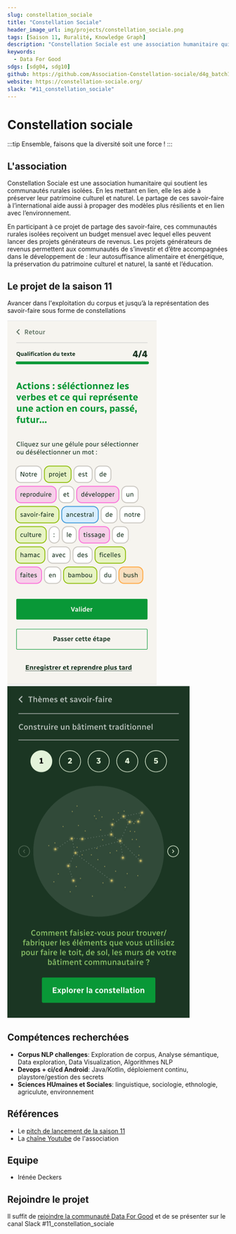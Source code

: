 ```yaml
---
slug: constellation_sociale
title: "Constellation Sociale"
header_image_url: img/projects/constellation_sociale.png
tags: [Saison 11, Ruralité, Knowledge Graph]
description: "Constellation Sociale est une association humanitaire qui soutient les communautés rurales isolées 👥"
keywords:
  - Data For Good
sdgs: [sdg04, sdg10]
github: https://github.com/Association-Constellation-sociale/d4g_batch10_constellation-sociale-datascience
website: https://constellation-sociale.org/
slack: "#11_constellation_sociale"
---
```


# Constellation sociale

:::tip
Ensemble, faisons que la diversité soit une force !
:::

## L'association

Constellation Sociale est une association humanitaire qui soutient les communautés rurales isolées. En les mettant en lien, elle les aide à préserver leur patrimoine culturel et naturel. Le partage de ces savoir-faire à l’international aide aussi à propager des modèles plus résilients et en lien avec l’environnement.

En participant à ce projet de partage des savoir-faire, ces communautés rurales isolées reçoivent un budget mensuel avec lequel elles peuvent lancer des projets générateurs de revenus. Les projets générateurs de revenus permettent aux communautés de s’investir et d’être accompagnées dans le développement de : leur autosuffisance alimentaire et énergétique, la préservation du patrimoine culturel et naturel, la santé et l’éducation.

## Le projet de la saison 11

Avancer dans l'exploitation du corpus et jusqu’à la représentation des savoir-faire sous forme de constellations

![](./savoir_qualifier.png)
![](./constellation.png)

## Compétences recherchées

- **Corpus NLP challenges**: Exploration de corpus, Analyse sémantique, Data exploration, Data Visualization, Algorithmes NLP
- **Devops + ci/cd Android**: Java/Kotlin, déploiement continu, playstore/gestion des secrets
- **Sciences HUmaines et Sociales**: linguistique, sociologie, ethnologie, agriculute, environnement

## Références

- Le [pitch de lancement de la saison 11](https://docs.google.com/presentation/d/1QS4ju8od8lMZQdhibh7WeciZtIjGRt-RYn7LCE6eSEc/edit#slide=id.g22389111da9_4_0)
- La [chaîne Youtube](https://www.youtube.com/channel/UCdxsmas5t-yQFbaM3g73bbg) de l'association

## Equipe

- Irénée Deckers

## Rejoindre le projet

Il suffit de [rejoindre la communauté Data For Good](/join) et de se présenter sur le canal Slack #11_constellation_sociale
